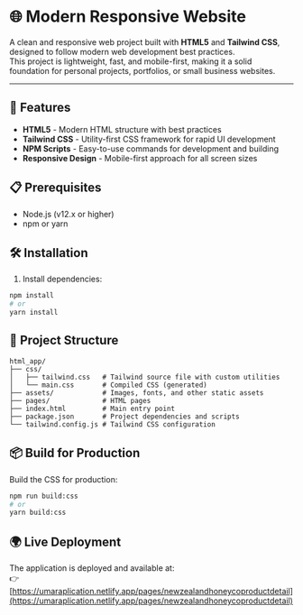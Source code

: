 # 🌐 Modern Responsive Website

A clean and responsive web project built with **HTML5** and **Tailwind CSS**, designed to follow modern web development best practices.  
This project is lightweight, fast, and mobile-first, making it a solid foundation for personal projects, portfolios, or small business websites.  

---

## 🚀 Features

- **HTML5** - Modern HTML structure with best practices
- **Tailwind CSS** - Utility-first CSS framework for rapid UI development
- **NPM Scripts** - Easy-to-use commands for development and building
- **Responsive Design** - Mobile-first approach for all screen sizes

## 📋 Prerequisites

- Node.js (v12.x or higher)
- npm or yarn

## 🛠️ Installation

1. Install dependencies:
```bash
npm install
# or
yarn install
```

## 📁 Project Structure

```
html_app/
├── css/
│   ├── tailwind.css   # Tailwind source file with custom utilities
│   └── main.css       # Compiled CSS (generated)
├── assets/            # Images, fonts, and other static assets
├── pages/             # HTML pages
├── index.html         # Main entry point
├── package.json       # Project dependencies and scripts
└── tailwind.config.js # Tailwind CSS configuration
```

## 📦 Build for Production

Build the CSS for production:

```bash
npm run build:css
# or
yarn build:css
```

## 🌍 Live Deployment

The application is deployed and available at:  
👉 [https://umaraplication.netlify.app/pages/newzealandhoneycoproductdetail](https://umaraplication.netlify.app/pages/newzealandhoneycoproductdetail)
